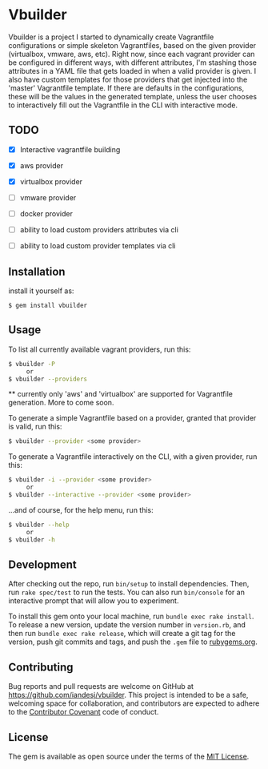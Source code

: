 # Vbuilder

Vbuilder is a project I started to dynamically create Vagrantfile configurations or simple skeleton Vagrantfiles, based on the given provider (virtualbox, vmware, aws, etc). Right now, since each vagrant provider can be configured in different ways, with different attributes, I'm stashing those attributes in a YAML file that gets loaded in when a valid provider is given. I also have custom templates for those providers that get injected into the 'master' Vagrantfile template. If there are defaults in the configurations, these will be the values in the generated template, unless the user chooses to interactively fill out the Vagrantfile in the CLI with interactive mode.

## TODO
- [x] Interactive vagrantfile building
- [x] aws provider
- [x] virtualbox provider
- [ ] vmware provider
- [ ] docker provider
- [ ] ability to load custom providers attributes via cli
- [ ] ability to load custom provider templates via cli


## Installation

install it yourself as:

    $ gem install vbuilder

## Usage

To list all currently available vagrant providers, run this:
```bash
$ vbuilder -P
     or
$ vbuilder --providers
```
** currently only 'aws' and 'virtualbox' are supported for Vagrantfile generation. More to come soon.

To generate a simple Vagrantfile based on a provider, granted that provider is valid, run this:
```bash
$ vbuilder --provider <some provider>
```

To generate a Vagrantfile interactively on the CLI, with a given provider, run this:
```bash
$ vbuilder -i --provider <some provider>
     or
$ vbuilder --interactive --provider <some provider>
```

...and of course, for the help menu, run this:
```bash
$ vbuilder --help
     or
$ vbuilder -h
```

## Development

After checking out the repo, run `bin/setup` to install dependencies. Then, run `rake spec/test` to run the tests. You can also run `bin/console` for an interactive prompt that will allow you to experiment.

To install this gem onto your local machine, run `bundle exec rake install`. To release a new version, update the version number in `version.rb`, and then run `bundle exec rake release`, which will create a git tag for the version, push git commits and tags, and push the `.gem` file to [rubygems.org](https://rubygems.org).

## Contributing

Bug reports and pull requests are welcome on GitHub at https://github.com/iandesj/vbuilder. This project is intended to be a safe, welcoming space for collaboration, and contributors are expected to adhere to the [Contributor Covenant](http://contributor-covenant.org) code of conduct.


## License

The gem is available as open source under the terms of the [MIT License](http://opensource.org/licenses/MIT).

